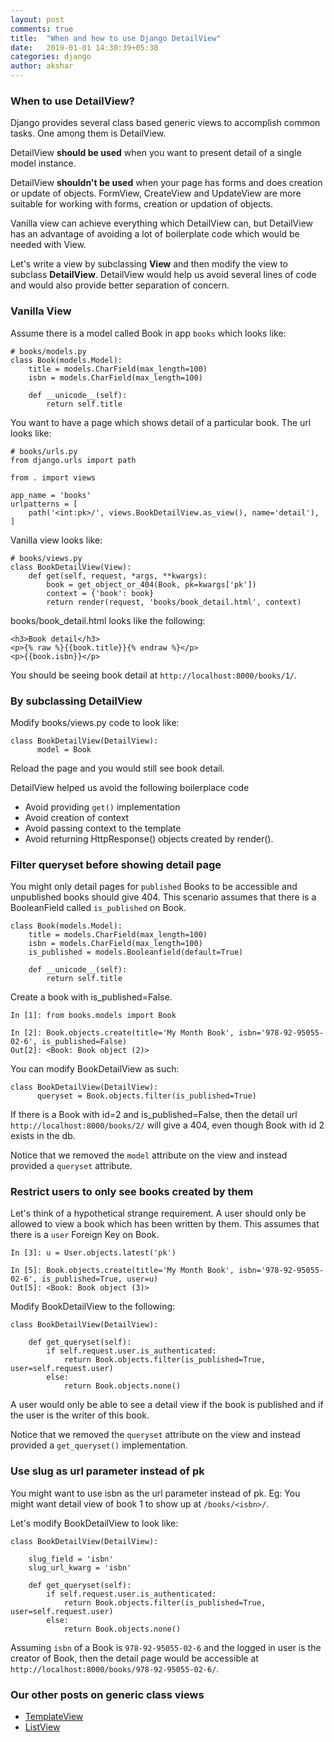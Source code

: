 ```yaml
---
layout: post
comments: true
title:  "When and how to use Django DetailView"
date:   2019-01-01 14:30:39+05:30
categories: django
author: akshar
---
```


### When to use DetailView?

Django provides several class based generic views to accomplish common tasks. One among them is DetailView.

DetailView **should be used** when you want to present detail of a single model instance.

DetailView **shouldn't be used** when your page has forms and does creation or update of objects. FormView, CreateView and UpdateView are more suitable for working with forms, creation or updation of objects.

Vanilla view can achieve everything which DetailView can, but DetailView has an advantage of avoiding a lot of boilerplate code which would be needed with View.

Let's write a view by subclassing **View** and then modify the view to subclass **DetailView**. DetailView would help us avoid several lines of code and would also provide better separation of concern.


### Vanilla View

Assume there is a model called Book in app `books` which looks like:

    # books/models.py
    class Book(models.Model):
        title = models.CharField(max_length=100)
        isbn = models.CharField(max_length=100)

        def __unicode__(self):
            return self.title

You want to have a page which shows detail of a particular book. The url looks like:

    # books/urls.py
    from django.urls import path

    from . import views

    app_name = 'books'
    urlpatterns = [
        path('<int:pk>/', views.BookDetailView.as_view(), name='detail'),
    ]

Vanilla view looks like:

    # books/views.py
    class BookDetailView(View):
        def get(self, request, *args, **kwargs):
            book = get_object_or_404(Book, pk=kwargs['pk'])
            context = {'book': book}
            return render(request, 'books/book_detail.html', context)

books/book_detail.html looks like the following:

    <h3>Book detail</h3>
    <p>{% raw %}{{book.title}}{% endraw %}</p>
    <p>{{book.isbn}}</p>

You should be seeing book detail at `http://localhost:8000/books/1/`.

### By subclassing DetailView

Modify books/views.py code to look like:

    class BookDetailView(DetailView):
          model = Book

Reload the page and you would still see book detail.

DetailView helped us avoid the following boilerplace code

* Avoid providing `get()` implementation
* Avoid creation of context
* Avoid passing context to the template
* Avoid returning HttpResponse() objects created by render().

### Filter queryset before showing detail page

You might only detail pages for `published` Books to be accessible and unpublished books should give 404. This scenario assumes that there is a BooleanField called `is_published` on Book.

    class Book(models.Model):
        title = models.CharField(max_length=100)
        isbn = models.CharField(max_length=100)
        is_published = models.Booleanfield(default=True)

        def __unicode__(self):
            return self.title

Create a book with is_published=False.

    In [1]: from books.models import Book

    In [2]: Book.objects.create(title='My Month Book', isbn='978-92-95055-02-6', is_published=False)
    Out[2]: <Book: Book object (2)>

You can modify BookDetailView as such:

    class BookDetailView(DetailView):
          queryset = Book.objects.filter(is_published=True)

If there is a Book with id=2 and is_published=False, then the detail url `http://localhost:8000/books/2/` will give a 404, even though Book with id 2 exists in the db.

Notice that we removed the `model` attribute on the view and instead provided a `queryset` attribute.

### Restrict users to only see books created by them

Let's think of a hypothetical strange requirement. A user should only be allowed to view a book which has been written by them. This assumes that there is a `user` Foreign Key on Book.

    In [3]: u = User.objects.latest('pk')

    In [5]: Book.objects.create(title='My Month Book', isbn='978-92-95055-02-6', is_published=True, user=u)
    Out[5]: <Book: Book object (3)>

Modify BookDetailView to the following:

	class BookDetailView(DetailView):

		def get_queryset(self):
			if self.request.user.is_authenticated:
				return Book.objects.filter(is_published=True, user=self.request.user)
			else:
				return Book.objects.none()

A user would only be able to see a detail view if the book is published and if the user is the writer of this book.

Notice that we removed the `queryset` attribute on the view and instead provided a `get_queryset()` implementation.

### Use slug as url parameter instead of pk

You might want to use isbn as the url parameter instead of pk. Eg: You might want detail view of book 1 to show up at `/books/<isbn>/`.

Let's modify BookDetailView to look like:

	class BookDetailView(DetailView):

        slug_field = 'isbn'
        slug_url_kwarg = 'isbn'

		def get_queryset(self):
			if self.request.user.is_authenticated:
				return Book.objects.filter(is_published=True, user=self.request.user)
			else:
				return Book.objects.none()

Assuming `isbn` of a Book is `978-92-95055-02-6` and the logged in user is the creator of Book, then the detail page would be accessible at `http://localhost:8000/books/978-92-95055-02-6/`.

### Our other posts on generic class views

* <a href="https://www.agiliq.com/blog/2017/12/when-and-how-use-django-templateview/" target="_blank">TemplateView</a>
* <a href="https://www.agiliq.com/blog/2017/12/when-and-how-use-django-listview/" target="_blank">ListView</a>
